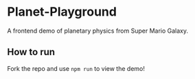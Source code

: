 # Planet-Playground
A frontend demo of planetary physics from Super Mario Galaxy.

## How to run
Fork the repo and use `npm run` to view the demo!
